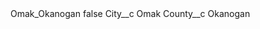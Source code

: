 <?xml version="1.0" encoding="UTF-8"?>
<CustomMetadata xmlns="http://soap.sforce.com/2006/04/metadata" xmlns:xsi="http://www.w3.org/2001/XMLSchema-instance" xmlns:xsd="http://www.w3.org/2001/XMLSchema">
    <label>Omak_Okanogan</label>
    <protected>false</protected>
    <values>
        <field>City__c</field>
        <value xsi:type="xsd:string">Omak</value>
    </values>
    <values>
        <field>County__c</field>
        <value xsi:type="xsd:string">Okanogan</value>
    </values>
</CustomMetadata>
